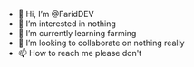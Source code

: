 - 👋 Hi, I’m @FaridDEV
- 👀 I’m interested in nothing
- 🌱 I’m currently learning farming
- 💞️ I’m looking to collaborate on nothing really
- 📫 How to reach me please don't

<!---
FaridDEV/FaridDEV is a ✨ special ✨ repository because its `README.md` (this file) appears on your GitHub profile.
You can click the Preview link to take a look at your changes.
--->
